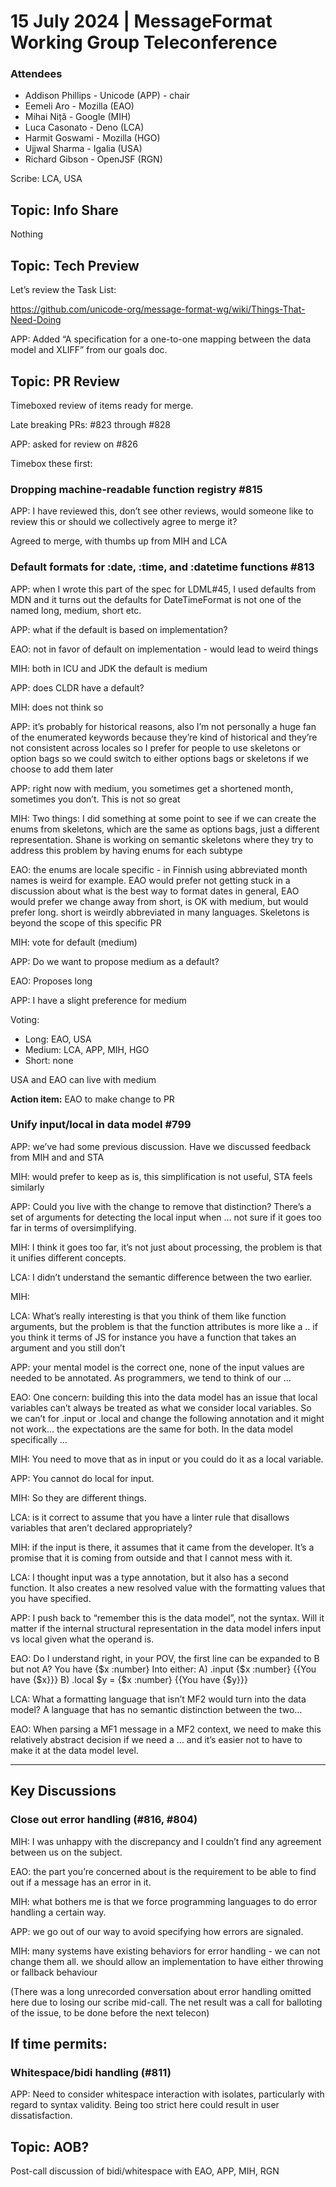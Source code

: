 # 15 July 2024 | MessageFormat Working Group Teleconference

### Attendees
- Addison Phillips - Unicode (APP) - chair
- Eemeli Aro - Mozilla (EAO)
- Mihai Niță - Google (MIH)
- Luca Casonato - Deno (LCA)
- Harmit Goswami - Mozilla (HGO)
- Ujjwal Sharma - Igalia (USA)
- Richard Gibson - OpenJSF (RGN)

Scribe: LCA, USA

## Topic: Info Share

Nothing

## Topic: Tech Preview

Let’s review the Task List:

https://github.com/unicode-org/message-format-wg/wiki/Things-That-Need-Doing

APP: Added “A specification for a one-to-one mapping between the data model and XLIFF” from our goals doc.

## Topic: PR Review
Timeboxed review of items ready for merge.

Late breaking PRs: #823 through #828



APP: asked for review on #826

Timebox these first:
### Dropping machine-readable function registry #815

APP: I have reviewed this, don’t see other reviews, would someone like to review this or should we collectively agree to merge it?

Agreed to merge, with thumbs up from MIH and LCA

### Default formats for :date, :time, and :datetime functions #813

APP: when I wrote this part of the spec for LDML#45, I used defaults from MDN and it turns out the defaults for DateTimeFormat is not one of the named long, medium, short etc.

APP: what if the default is based on implementation?

EAO: not in favor of default on implementation - would lead to weird things

MIH: both in ICU and JDK the default is medium

APP: does CLDR have a default?

MIH: does not think so

APP: it’s probably for historical reasons, also I’m not personally a huge fan of the enumerated keywords because they’re kind of historical and they’re not consistent across locales so I prefer for people to use skeletons or option bags so we could switch to either options bags or skeletons if we choose to add them later

APP: right now with medium, you sometimes get a shortened month, sometimes you don’t. This is not so great

MIH: Two things: I did something at some point to see if we can create the enums from skeletons, which are the same as options bags, just a different representation. Shane is working on semantic skeletons where they try to address this problem by having enums for each subtype

EAO: the enums are locale specific - in Finnish using abbreviated month names is weird for example. EAO would prefer not getting stuck in a discussion about what is the best way to format dates in general, EAO would prefer we change away from short, is OK with medium, but would prefer long. short is weirdly abbreviated in many languages. Skeletons is beyond the scope of this specific PR

MIH: vote for default (medium)

APP: Do we want to propose medium as a default?

EAO: Proposes long

APP: I have a slight preference for medium

Voting:
- Long: EAO, USA
- Medium: LCA, APP, MIH, HGO
- Short: none
  
USA and EAO can live with medium

**Action item:** EAO to make change to PR

### Unify input/local in data model #799

APP: we’ve had some previous discussion. Have we discussed feedback from MIH and and STA

MIH: would prefer to keep as is, this simplification is not useful, STA feels similarly

APP: Could you live with the change to remove that distinction? There’s a set of arguments for detecting the local input when … not sure if it goes too far in terms of oversimplifying.

MIH: I think it goes too far, it’s not just about processing, the problem is that it unifies different concepts.

LCA: I didn’t understand the semantic difference between the two earlier.

MIH:

LCA: What’s really interesting is that you think of them like function arguments, but the problem is that the function attributes is more like a .. if you think it terms of JS for instance you have a function that takes an argument and you still don’t 

APP: your mental model is the correct one, none of the input values are needed to be annotated. As programmers, we tend to think of our …

EAO: One concern: building this into the data model has an issue that local variables can’t always be treated as what we consider local variables. So we can’t for .input or .local and change the following annotation and it might not work… the expectations are the same for both. In the data model specifically 
…

MIH: You need to move that as in input or you could do it as a local variable.

APP: You cannot do local for input.

MIH: So they are different things.

LCA: is it correct to assume that you have a linter rule that disallows variables that aren’t declared appropriately?

MIH: if the input is there, it assumes that it came from the developer. It’s a promise that it is coming from outside and that I cannot mess with it.

LCA: I thought input was a type annotation, but it also has a second function. It also creates a new resolved value with the formatting values that you have specified.

APP: I push back to “remember this is the data model”, not the syntax. Will it matter if the internal structural representation in the data model infers input vs local given what the operand is.

EAO: Do I understand right, in your POV, the first line can be expanded to B but not A?
You have {$x :number} Into either: A) .input {$x :number} {{You have {$x}}} B) .local $y = {$x :number} {{You have {$y}}}

LCA: What a formatting language that isn’t MF2 would turn into the data model? A language that has no semantic distinction between the two…

EAO: When parsing a MF1 message in a MF2 context, we need to make this relatively abstract decision if we need a … and it’s easier not to have to make it at the data model level.

---

## Key Discussions

### Close out error handling (#816, #804)

MIH: I was unhappy with the discrepancy and I couldn’t find any agreement between us on the subject.

EAO: the part you’re concerned about is the requirement to be able to find out if a message has an error in it.

MIH: what bothers me is that we force programming languages to do error handling a certain way.

APP: we go out of our way to avoid specifying how errors are signaled.

MIH: many systems have existing behaviors for error handling - we can not change them all. we should allow an implementation to have either throwing or fallback behaviour

(There was a long unrecorded conversation about error handling omitted here due to losing our scribe mid-call. The net result was a call for balloting of the issue, to be done before the next telecon)

## If time permits:
### Whitespace/bidi handling (#811)

APP: Need to consider whitespace interaction with isolates, particularly with regard to syntax validity. Being too strict here could result in user dissatisfaction.



## Topic: AOB?

Post-call discussion of bidi/whitespace with EAO, APP, MIH, RGN
